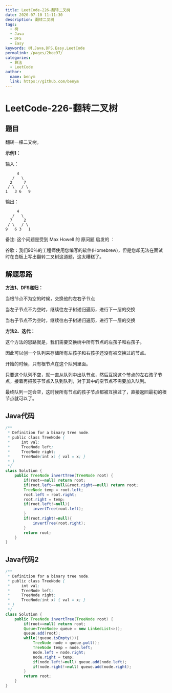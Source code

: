 ```yaml
---
title: LeetCode-226-翻转二叉树
date: 2020-07-10 11:11:30
description: 翻转二叉树
tags: 
  - 树
  - Java
  - DFS
  - Easy
keywords: 树,Java,DFS,Easy,LeetCode
permalink: /pages/2bee97/
categories: 
  - 算法
  - LeetCode
author: 
  name: benym
  link: https://github.com/benym
---
```


# LeetCode-226-翻转二叉树

## 题目

翻转一棵二叉树。



**示例1：**

输入：

```
     4
   /   \
  2     7
 / \   / \
1   3 6   9
```

输出：

```
     4
   /   \
  7     2
 / \   / \
9   6 3   1
```

备注:
这个问题是受到 Max Howell 的 原问题 启发的 ：

谷歌：我们90％的工程师使用您编写的软件(Homebrew)，但是您却无法在面试时在白板上写出翻转二叉树这道题，这太糟糕了。

## 解题思路

**方法1、DFS递归：**

当根节点不为空的时候，交换他的左右子节点

当左子节点不为空时，继续往左子树递归遍历，进行下一层的交换

当右子节点不为空时，继续往右子树递归遍历，进行下一层的交换

**方法2、迭代：**

这个方法的思路就是，我们需要交换树中所有节点的左孩子和右孩子。

因此可以创一个队列来存储所有左孩子和右孩子还没有被交换过的节点。

开始的时候，只有根节点在这个队列里面。

只要这个队列不空，就一直从队列中出队节点，然后互换这个节点的左右孩子节点，接着再把孩子节点入队到队列，对于其中的空节点不需要加入队列。

最终队列一定会空，这时候所有节点的孩子节点都被互换过了，直接返回最初的根节点就可以了。

## Java代码

```java
/**
 * Definition for a binary tree node.
 * public class TreeNode {
 *     int val;
 *     TreeNode left;
 *     TreeNode right;
 *     TreeNode(int x) { val = x; }
 * }
 */
class Solution {
    public TreeNode invertTree(TreeNode root) {
        if(root==null) return root;
        if(root.left==null&&root.right==null) return root;
        TreeNode temp = root.left;
        root.left = root.right;
        root.right = temp;
        if(root.left!=null){
            invertTree(root.left);
        }
        if(root.right!=null){
            invertTree(root.right);
        }
        return root;
    }
}
```

## Java代码2

```java
/**
 * Definition for a binary tree node.
 * public class TreeNode {
 *     int val;
 *     TreeNode left;
 *     TreeNode right;
 *     TreeNode(int x) { val = x; }
 * }
 */
class Solution {
    public TreeNode invertTree(TreeNode root) {
        if(root==null) return root;
        Queue<TreeNode> queue = new LinkedList<>();
        queue.add(root);
        while(!queue.isEmpty()){
            TreeNode node = queue.poll();
            TreeNode temp = node.left;
            node.left = node.right;
            node.right = temp;
            if(node.left!=null) queue.add(node.left);
            if(node.right!=null) queue.add(node.right);
        }
        return root;
    }
}
```





